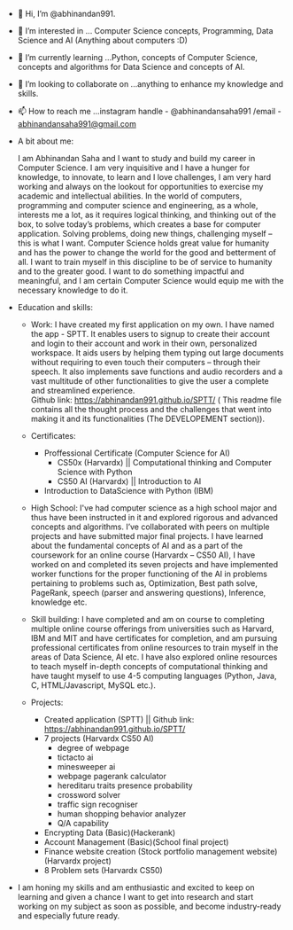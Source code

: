 - 👋 Hi, I’m @abhinandan991.
- 👀 I’m interested in ... Computer Science concepts, Programming, Data Science and AI (Anything about computers :D)
- 🌱 I’m currently learning ...Python, concepts of Computer Science, concepts and algorithms for Data Science and concepts of AI.
- 💞️ I’m looking to collaborate on ...anything to enhance my knowledge and skills.
- 📫 How to reach me ...instagram handle - @abhinandansaha991 /email - abhinandansaha991@gmail.com
- A bit about me: 

  I am Abhinandan Saha and I want to study and build my career in Computer Science. I am very inquisitive and I have a hunger for knowledge, to innovate, to learn and I love challenges, I am very hard working and always on the lookout for opportunities to exercise my academic and intellectual abilities. In the world of computers, programming and computer science and engineering, as a whole, interests me a lot, as it requires logical thinking, and thinking out of the box, to solve today’s problems, which creates a base for computer application. Solving problems, doing new things, challenging myself – this is what I want. Computer Science holds great value for humanity and has the power to change the world for the good and betterment of all. I want to train myself in this discipline to be of service to humanity and to the greater good. I want to do something impactful and meaningful, and I am certain Computer Science would equip me with the necessary knowledge to do it.  
- Education and skills:
  - Work: I have created my first application on my own. I have named the app - SPTT. It enables users to signup to create their account and login to their account and work in their own, personalized workspace. It aids users by helping them typing out large documents without requiring to even touch their computers – through their speech. It also implements save functions and audio recorders and a vast multitude of other functionalities to give the user a complete and streamlined experience.  
            Github link: https://abhinandan991.github.io/SPTT/ ( This readme file contains all the thought process and the challenges that went into making it and its functionalities (The DEVELOPEMENT section)).   
  - Certificates: 
    - Proffessional Certificate (Computer Science for AI)
      - CS50x (Harvardx) || Computational thinking and Computer Science with Python
      - CS50 AI (Harvardx) || Introduction to AI
    - Introduction to DataScience with Python (IBM)
  
  - High School: I've had computer science as a high school major and thus have been instructed in it and explored rigorous and advanced concepts and algorithms. I’ve collaborated with peers on multiple projects and have submitted major final projects. I have learned about the fundamental concepts of AI and as a part of the coursework for an online course (Harvardx – CS50 AI), I have worked on and completed its seven projects and have implemented worker functions for the proper functioning of the AI in problems pertaining to problems such as, Optimization, Best path solve, PageRank, speech (parser and answering questions), Inference, knowledge etc.   

  - Skill building: I  have completed and am on course to completing multiple online course offerings from universities such as Harvard, IBM and MIT and have certificates for completion,  and am pursuing professional certificates from online resources to train myself in the areas of Data Science, AI etc. I have also explored online resources to teach myself in-depth concepts of computational thinking and have taught myself to use 4-5 computing languages (Python, Java, C, HTML/Javascript, MySQL etc.).    

  - Projects:
    - Created application (SPTT) || Github link: https://abhinandan991.github.io/SPTT/
    - 7 projects (Harvardx CS50 AI)
      - degree of webpage
      - tictacto ai
      - minesweeper ai
      - webpage pagerank calculator 
      - hereditaru traits presence probability
      - crossword solver
      - traffic sign recogniser
      - human shopping behavior analyzer
      - Q/A capability
    - Encrypting Data (Basic)(Hackerank)
    - Account Management (Basic)(School final project)
    - Finance website creation (Stock portfolio management website)(Harvardx project)
    - 8 Problem sets (Harvardx CS50)   
 - I am honing my skills and am enthusiastic and excited to keep on learning and given a chance I want to get into research and start working on my subject as soon as possible, and become industry-ready and especially future ready. 

<!---
abhinandan991/abhinandan991 is a ✨ special ✨ repository because its `README.md` (this file) appears on your GitHub profile.
You can click the Preview link to take a look at your changes.
--->
